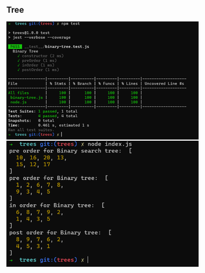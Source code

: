 ## Tree 

![img](./assets/test%20trees.PNG)
![img](./assets/output%20binary%20search%20tree%20and%20binary%20tree.PNG)
